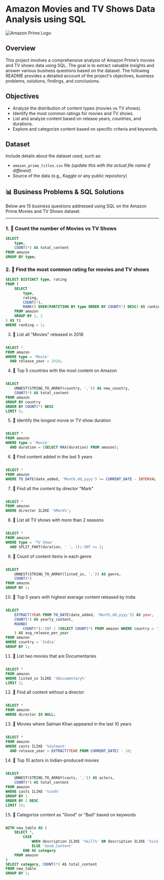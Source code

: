 # Amazon Movies and TV Shows Data Analysis using SQL

![Amazon Prime Logo](https://upload.wikimedia.org/wikipedia/commons/f/f1/Prime_Video.png)

## Overview

This project involves a comprehensive analysis of Amazon Prime’s movies and TV shows data using SQL. The goal is to extract valuable insights and answer various business questions based on the dataset. The following README provides a detailed account of the project's objectives, business problems, solutions, findings, and conclusions.

## Objectives

- Analyze the distribution of content types (movies vs TV shows).
- Identify the most common ratings for movies and TV shows.
- List and analyze content based on release years, countries, and durations.
- Explore and categorize content based on specific criteria and keywords.

## Dataset

Include details about the dataset used, such as:
- `amazon_prime_titles.csv` file *(update this with the actual file name if different)*
- Source of the data (e.g., Kaggle or any public repository)

## 📊 Business Problems & SQL Solutions

Below are 15 business questions addressed using SQL on the Amazon Prime Movies and TV Shows dataset.

---

### 1. 📌 Count the number of Movies vs TV Shows

```sql
SELECT 
    type,
    COUNT(*) AS total_content
FROM amazon
GROUP BY type;
```

### 2. 📌 Find the most common rating for movies and TV shows

```sql
SELECT DISTINCT type, rating
FROM (
    SELECT 
        type,
        rating,
        COUNT(*),
        RANK() OVER(PARTITION BY type ORDER BY COUNT(*) DESC) AS ranking
    FROM amazon
    GROUP BY 1, 2
) AS t1
WHERE ranking = 1;
```

3. 📌 List all "Movies" released in 2018

```sql

SELECT * 
FROM amazon 
WHERE type = 'Movie'
  AND release_year = 2018;
```

4. 📌 Top 5 countries with the most content on Amazon

```sql

SELECT 
    UNNEST(STRING_TO_ARRAY(country, ',')) AS new_country,
    COUNT(*) AS total_content 
FROM amazon
GROUP BY country
ORDER BY COUNT(*) DESC
LIMIT 5;
```

5. 📌 Identify the longest movie or TV show duration

```sql

SELECT * 
FROM amazon
WHERE type = 'Movie'
  AND duration = (SELECT MAX(duration) FROM amazon);
```

6. 📌 Find content added in the last 5 years

```sql

SELECT * 
FROM amazon 
WHERE TO_DATE(date_added, 'Month,dd,yyyy') >= CURRENT_DATE - INTERVAL '5 years';
```

7. 📌 Find all the content by director "Mark"

```sql

SELECT * 
FROM amazon 
WHERE director ILIKE '%Mark%';
```

8. 📌 List all TV shows with more than 2 seasons

```sql

SELECT * 
FROM amazon 
WHERE type = 'TV Show' 
  AND SPLIT_PART(duration, ' ', 1)::INT >= 2;
```

9. 📌 Count of content items in each genre

```sql

SELECT 
    UNNEST(STRING_TO_ARRAY(listed_in, ',')) AS genre,
    COUNT(*)
FROM amazon
GROUP BY 1;
```

10. 📌 Top 5 years with highest average content released by India

```sql

SELECT 
    EXTRACT(YEAR FROM TO_DATE(date_added, 'Month,dd,yyyy')) AS year,
    COUNT(*) AS yearly_content,
    ROUND(
        COUNT(*)::INT / (SELECT COUNT(*) FROM amazon WHERE country = 'India')::INT * 100, 2
    ) AS avg_release_per_year
FROM amazon
WHERE country = 'India'
GROUP BY 1;
```

11. 📌 List two movies that are Documentaries

```sql

SELECT * 
FROM amazon 
WHERE listed_in ILIKE '%Documentary%'
LIMIT 2;
```

12. 📌 Find all content without a director

```sql

SELECT * 
FROM amazon 
WHERE director IS NULL;
```

13. 📌 Movies where Salman Khan appeared in the last 10 years

```sql

SELECT * 
FROM amazon
WHERE casts ILIKE '%Salman%' 
  AND release_year > EXTRACT(YEAR FROM CURRENT_DATE) - 10;
```

14. 📌 Top 10 actors in Indian-produced movies

```sql

SELECT 
    UNNEST(STRING_TO_ARRAY(casts, ',')) AS actors,
    COUNT(*) AS total_content
FROM amazon
WHERE casts ILIKE '%ind%'
GROUP BY 1
ORDER BY 2 DESC
LIMIT 10;
```
15. 📌 Categorize content as "Good" or "Bad" based on keywords

```sql

WITH new_table AS (
    SELECT *,
        CASE
            WHEN description ILIKE '%kill%' OR description ILIKE '%violence%' THEN 'Bad_Content'
            ELSE 'Good_Content'
        END AS category
    FROM amazon
)
SELECT category, COUNT(*) AS total_content
FROM new_table
GROUP BY 1;
```













